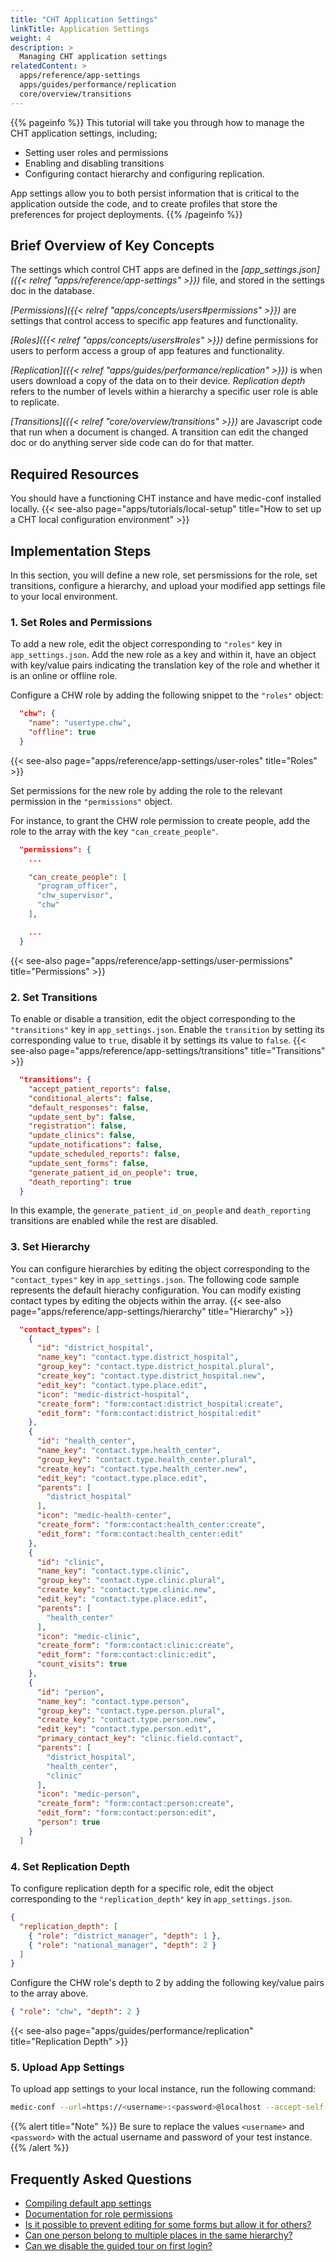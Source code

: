 ```yaml
---
title: "CHT Application Settings"
linkTitle: Application Settings
weight: 4
description: >
  Managing CHT application settings
relatedContent: >
  apps/reference/app-settings
  apps/guides/performance/replication
  core/overview/transitions 
---
```


{{% pageinfo %}}
This tutorial will take you through how to manage the CHT application settings, including;

- Setting user roles and permissions
- Enabling and disabling transitions
- Configuring contact hierarchy and configuring replication.

App settings allow you to both persist information that is critical to the application outside the code, and to create profiles that store the preferences for project deployments.
{{% /pageinfo %}}

## Brief Overview of Key Concepts

The settings which control CHT apps are defined in the *[app_settings.json]({{< relref "apps/reference/app-settings" >}})* file, and stored in the settings doc in the database.

*[Permissions]({{< relref "apps/concepts/users#permissions" >}})* are settings that control access to specific app features and functionality.

*[Roles]({{< relref "apps/concepts/users#roles" >}})* define permissions for users to perform access a group of app features and functionality.

*[Replication]({{< relref "apps/guides/performance/replication" >}})* is when users download a copy of the data on to their device. *Replication depth* refers to the number of levels within a hierarchy a specific user role is able to replicate.

*[Transitions]({{< relref "core/overview/transitions" >}})* are Javascript code that run when a document is changed. A transition can edit the changed doc or do anything server side code can do for that matter.

## Required Resources

You should have a functioning CHT instance and have medic-conf installed locally. {{< see-also page="apps/tutorials/local-setup" title="How to set up a CHT local configuration environment" >}}

## Implementation Steps

In this section, you will define a new role, set persmissions for the role, set transitions, configure a hierarchy, and upload your modified app settings file to your local environment.

### 1. Set Roles and Permissions

To add a new role, edit the object corresponding to `"roles"` key in `app_settings.json`. Add the new role as a key and within it, have an object with key/value pairs indicating the translation key of the role and whether it is an online or offline role. 

Configure a CHW role by adding the following snippet to the `"roles"` object:

```json
  "chw": {
    "name": "usertype.chw",
    "offline": true
  }
```

{{< see-also page="apps/reference/app-settings/user-roles" title="Roles" >}}

Set permissions for the new role by adding the role to the relevant permission in the `"permissions"` object.

For instance, to grant the CHW role permission to create people, add the role to the array with the key `"can_create_people"`.

```json
  "permissions": {
    ...

    "can_create_people": [
      "program_officer",
      "chw_supervisor",
      "chw"
    ],

    ...
  }
```

{{< see-also page="apps/reference/app-settings/user-permissions" title="Permissions" >}}

### 2. Set Transitions

To enable or disable a transition, edit the object corresponding to the `"transitions"` key in `app_settings.json`. Enable the `transition` by setting its corresponding value to `true`, disable it by settings its value to `false`. {{< see-also page="apps/reference/app-settings/transitions" title="Transitions" >}}

```json
  "transitions": {
    "accept_patient_reports": false,
    "conditional_alerts": false,
    "default_responses": false,
    "update_sent_by": false,
    "registration": false,
    "update_clinics": false,
    "update_notifications": false,
    "update_scheduled_reports": false,
    "update_sent_forms": false,
    "generate_patient_id_on_people": true,
    "death_reporting": true
  }
```

In this example, the `generate_patient_id_on_people` and `death_reporting` transitions are enabled while the rest are disabled.

### 3. Set Hierarchy

You can configure hierarchies by editing the object corresponding to the `"contact_types"` key in `app_settings.json`. The following code sample represents the default hierachy configuration. You can modify existing contact types by editing the objects within the array. {{< see-also page="apps/reference/app-settings/hierarchy" title="Hierarchy" >}}

```json
  "contact_types": [
    {
      "id": "district_hospital",
      "name_key": "contact.type.district_hospital",
      "group_key": "contact.type.district_hospital.plural",
      "create_key": "contact.type.district_hospital.new",
      "edit_key": "contact.type.place.edit",
      "icon": "medic-district-hospital",
      "create_form": "form:contact:district_hospital:create",
      "edit_form": "form:contact:district_hospital:edit"
    },
    {
      "id": "health_center",
      "name_key": "contact.type.health_center",
      "group_key": "contact.type.health_center.plural",
      "create_key": "contact.type.health_center.new",
      "edit_key": "contact.type.place.edit",
      "parents": [
        "district_hospital"
      ],
      "icon": "medic-health-center",
      "create_form": "form:contact:health_center:create",
      "edit_form": "form:contact:health_center:edit"
    },
    {
      "id": "clinic",
      "name_key": "contact.type.clinic",
      "group_key": "contact.type.clinic.plural",
      "create_key": "contact.type.clinic.new",
      "edit_key": "contact.type.place.edit",
      "parents": [
        "health_center"
      ],
      "icon": "medic-clinic",
      "create_form": "form:contact:clinic:create",
      "edit_form": "form:contact:clinic:edit",
      "count_visits": true
    },
    {
      "id": "person",
      "name_key": "contact.type.person",
      "group_key": "contact.type.person.plural",
      "create_key": "contact.type.person.new",
      "edit_key": "contact.type.person.edit",
      "primary_contact_key": "clinic.field.contact",
      "parents": [
        "district_hospital",
        "health_center",
        "clinic"
      ],
      "icon": "medic-person",
      "create_form": "form:contact:person:create",
      "edit_form": "form:contact:person:edit",
      "person": true
    }
  ]
```

### 4. Set Replication Depth

To configure replication depth for a specific role, edit the object corresponding to the `"replication_depth"` key in `app_settings.json`.

```json
{
  "replication_depth": [
    { "role": "district_manager", "depth": 1 },
    { "role": "national_manager", "depth": 2 }
  ]
}
```

Configure the CHW role's depth to 2 by adding the following key/value pairs to the array above.

```json
{ "role": "chw", "depth": 2 }
```

{{< see-also page="apps/guides/performance/replication" title="Replication Depth" >}}

### 5. Upload App Settings

To upload app settings to your local instance, run the following command:

```zsh
medic-conf --url=https://<username>:<password>@localhost --accept-self-signed-certs upload-app-settings
```

{{% alert title="Note" %}} Be sure to replace the values `<username>` and `<password>` with the actual username and password of your test instance. {{% /alert %}}

## Frequently Asked Questions

- [Compiling default app settings](https://forum.communityhealthtoolkit.org/t/default-config-do-not-compile/536)
- [Documentation for role permissions](https://forum.communityhealthtoolkit.org/t/documentation-for-role-permissions/502)
- [Is it possible to prevent editing for some forms but allow it for others?](https://forum.communityhealthtoolkit.org/t/is-it-possible-to-prevent-editing-for-some-forms-but-allow-it-for-others/93)
- [Can one person belong to multiple places in the same hierarchy?](https://forum.communityhealthtoolkit.org/t/can-one-person-belong-to-multiple-places-in-the-same-hierarchy/101/2)
- [Can we disable the guided tour on first login?](https://forum.communityhealthtoolkit.org/t/can-we-disable-the-guided-tour-on-first-login-if-yes-how-do-we-do-it/98/2)

